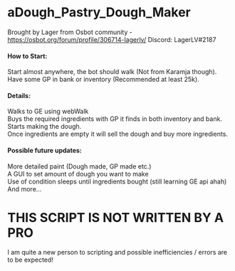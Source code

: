 # aDough_Pastry_Dough_Maker
Brought by Lager from Osbot community - https://osbot.org/forum/profile/306714-lagerlv/
Discord: LagerLV#2187

#### How to Start:

Start almost anywhere, the bot should walk (Not from Karamja though).  
Have some GP in bank or inventory (Recommended at least 25k).

#### Details:  
Walks to GE using webWalk  
Buys the required ingredients with GP it finds in both inventory and bank.  
Starts making the dough.  
Once ingredients are empty it will sell the dough and buy more ingredients.  

#### Possible future updates:
More detailed paint (Dough made, GP made etc.)  
A GUI to set amount of dough you want to make  
Use of condition sleeps until ingredients bought (still learning GE api ahah)  
And more...

# THIS SCRIPT IS NOT WRITTEN BY A PRO
I am quite a new person to scripting and possible inefficiencies / errors are to be expected!
